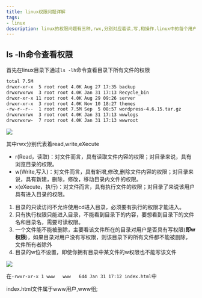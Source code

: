```yaml
---
title: linux权限问题详解
tags:
- linux
description: linux的权限问题有三种,rwx,分别对应着读,写,和操作.linux中的每个用户必须属于一个组,不能独立于组外.在linux中每个文件都有所有者,所在组,其他组的概念. 
---
```


## ls -lh命令查看权限

首先在linux目录下通过`ls -lh`命令查看目录下所有文件的权限

```bash
total 7.5M
drwxr-xr-x  5 root root 4.0K Aug 27 17:35 backup
drwxrwxrwx  3 root root 4.0K Jan 31 17:13 Recycle_bin
drwxr-xr-x 11 root root 4.0K Aug 29 09:26 server
drwxr-xr-x  3 root root 4.0K Nov 10 18:27 themes
-rw-r--r--  1 root root 7.5M Sep  5 08:57 wordpress-4.6.15.tar.gz
drwxrwxrwx  3 root root 4.0K Jan 31 17:13 wwwlogs
drwxrwxrw-  7 root root 4.0K Jan 31 17:13 wwwroot
```

![](https://img-blog.csdn.net/20170513152626838?watermark/2/text/aHR0cD)

其中rwx分别代表着read,write,eXecute

- r(Read，读取)：对文件而言，具有读取文件内容的权限；对目录来说，具有浏览目录的权限。
- w(Write,写入)：对文件而言，具有新增,修改,删除文件内容的权限；对目录来说，具有新建，删除，修改，移动目录内文件的权限。
- x(eXecute，执行)：对文件而言，具有执行文件的权限；对目录了来说该用户具有进入目录的权限。

1. 目录的只读访问不允许使用cd进入目录，必须要有执行的权限才能进入。
2. 只有执行权限只能进入目录，不能看到目录下的内容，要想看到目录下的文件名和目录名，需要可读权限。
3. 一个文件能不能被删除，主要看该文件所在的目录对用户是否具有写权限(**即w权限**)，如果目录对用户没有写权限，则该目录下的所有文件都不能被删除，文件所有者除外
4. 目录的w位不设置，即使你拥有目录中某文件的w权限也不能写该文件

![](https://i.loli.net/2020/02/12/zOotH9qUC12ce5y.png)

在`-rwxr-xr-x 1 www   www   644 Jan 31 17:12 index.html`中

index.html文件属于www用户,www组;

